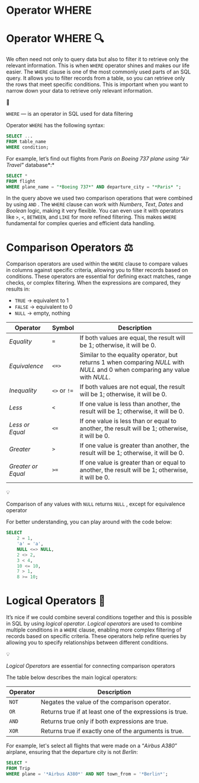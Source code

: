 # Operator WHERE

# Operator WHERE 🔍

We often need not only to query data but also to filter it to retrieve only the relevant information. This is when `WHERE` operator shines and makes our life easier. The `WHERE` clause is one of the most commonly used parts of an SQL query. It allows you to filter records from a table, so you can retrieve only the rows that meet specific conditions. This is important when you want to narrow down your data to retrieve only relevant information.

<aside>
📖

`WHERE` — is an operator in SQL used for data filtering

</aside>

Operator `WHERE` has the following syntax:

```sql
SELECT ...
FROM table_name
WHERE condition;
```

For example, let’s find out flights from *Paris on Boeing 737 plane using “Air Travel"* database*:*

```sql
SELECT * 
FROM flight
WHERE plane_name = "*Boeing 737*" AND departure_city = "*Paris* ";
```

In the query above we used two comparison operations that were combined by using `AND` . The `WHERE` clause can work with *Numbers*, *Text*, *Dates* and *Boolean* logic, making it very flexible. You can even use it with operators like `>`, `<`, `BETWEEN`, and `LIKE` for more refined filtering. This makes `WHERE` fundamental for complex queries and efficient data handling.

# Comparison Operators ⚖️

Comparison operators are used within the `WHERE` clause to compare values in columns against specific criteria, allowing you to filter records based on conditions. These operators are essential for defining exact matches, range checks, or complex filtering. When the expressions are compared, they results in:

- `TRUE` → equivalent to 1
- `FALSE` → equivalent to 0
- `NULL` → empty, nothing

| **Operator** | **Symbol** | **Description** |
| --- | --- | --- |
| *Equality* | `=` | If both values are equal, the result will be 1; otherwise, it will be 0. |
| *Equivalence* | `<=>` | Similar to the equality operator, but returns 1 when comparing *NULL* with *NULL* and 0 when comparing any value with *NULL*. |
| *Inequality* | `<>` or `!=` | If both values are not equal, the result will be 1; otherwise, it will be 0. |
| *Less* | `<` | If one value is less than another, the result will be 1; otherwise, it will be 0. |
| *Less or Equal* | `<=` | If one value is less than or equal to another, the result will be 1; otherwise, it will be 0. |
| *Greater* | `>` | If one value is greater than another, the result will be 1; otherwise, it will be 0. |
| *Greater or Equal* | `>=` | If one value is greater than or equal to another, the result will be 1; otherwise, it will be 0. |

<aside>
💡

Comparison of any values with `NULL` returns `NULL` , except for equivalence operator

</aside>

For better understanding, you can play around with the code below:

```sql
SELECT
    2 = 1,
    'a' = 'a',
    NULL <=> NULL,
    2 <> 2,
    3 < 4,
    10 <= 10,
    7 > 1,
    8 >= 10;
```

# Logical Operators 🧠

It’s nice if we could combine several conditions together and this is possible in SQL by using *logical operator*. *Logical operators* are used to combine multiple conditions in a `WHERE` clause, enabling more complex filtering of records based on specific criteria. These operators help refine queries by allowing you to specify relationships between different conditions.

<aside>
💡

*Logical Operators* are essential for connecting comparison operators

</aside>

The table below describes the main logical operators:

| **Operator** | **Description** |
| --- | --- |
| `NOT` | Negates the value of the comparison operator. |
| `OR` | Returns true if at least one of the expressions is true. |
| `AND` | Returns true only if both expressions are true. |
| `XOR` | Returns true if exactly one of the arguments is true. |

For example, let's select all flights that were made on a “*Airbus A380*” airplane, ensuring that the departure city is not *Berlin*:

```sql
SELECT *
FROM Trip
WHERE plane = '*Airbus A380*' AND NOT town_from = '*Berlin*';
```